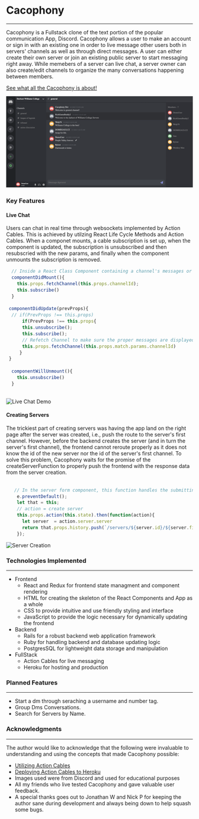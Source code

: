 # Cacophony

-----

Cacophony is a Fullstack clone of the text portion of the popular communication App, Discord. Cacophony allows a user to make an account or sign in with an existing one in order to live message other users both in servers' channels as well as through direct messages. A user can either create their own server or join an existing public server to start messaging right away. While memebers of a server can live chat, a server owner can also create/edit channels to organize the many conversations happening between members. 

[See what all the Cacophony is about!](https://cacophony-1.herokuapp.com/#/)

![Splash](https://github.com/CodyDegraffeNiles/Cacophony/blob/main/app/assets/images/readme_splash.png)

### Key Features

#### Live Chat

Users can chat in real time through websockets implemented by Action Cables. This is achieved by utilzing React Life Cycle Methods and Action Cables. When a componet mounts, a cable subscription is set up, when the component is updated, the subscription is unsubscribed and then resubscried with the new params, and finally when the component unmounts the subscription is removed.

```JavaScript
  // Inside a React Class Component containing a channel's messages or dms
  componentDidMount(){
    this.props.fetchChannel(this.props.channelId);
    this.subscribe()
  }
  
 componentDidUpdate(prevProps){
  // if(PrevProps !== this.props)
      if(PrevProps !== this.props{
      this.unsubscribe();
      this.subscribe();
      // Refetch Channel to make sure the proper messages are displayed
      this.props.fetchChannel(this.props.match.params.channelId)
     }
 }
 
  componentWillUnmount(){
    this.unsubscribe()
  }
  
```
![Live Chat Demo](https://media.giphy.com/media/V6DyDC42BUjarnCtEd/giphy.gif)

#### Creating Servers

The trickiest part of creating servers was having the app land on the right page after the server was created, i.e., push the route to the server's first channel. However, before the backend creates the server (and in turn the server's first channel), the frontend cannot reroute properly as it does not know the id of the new server nor the id of the server's first channel. To solve this problem, Cacophony waits for the promise of the createServerFunction to properly push the frontend with the response data from the server creation.


``` JavaScript

   // In the server form component, this function handles the submitting of server creation form
    e.preventDefault();
    let that = this;
    // action = create server
    this.props.action(this.state).then(function(action){
      let server  = action.server.server
      return that.props.history.push(`/servers/${server.id}/${server.firstChannelId}`);
    });

```

![Server Creation](https://media.giphy.com/media/PdpmA5takWDnUFNW3c/giphy.gif)
### Technologies Implemented
---- 

* Frontend
    * React and Redux for frontend state managment and component rendering
    * HTML for creating the skeleton of the React Components and App as a whole
    * CSS to provide intuitive and use friendly styling and interface
    * JavaScript to provide the logic necessary for dynamically updating the frontend
* Backend 
    * Rails for a robust backend web application framework
    * Ruby for handling backend and database updating logic 
    * PostgresSQL for lightweight data storage and manipulation
* FullStack
    * Action Cables for live messaging
    * Heroku for hosting and production

### Planned Features
----
* Start a dm through seraching a username and number tag.
* Group Dms Conversations.
* Search for Servers by Name.

### Acknowledgments
----
The author would like to acknowledge that the following were invaluable to understanding and using the concepts that made Cacophony possible:

* [Utilizing Action Cables](https://javascript.plainenglish.io/building-a-simple-live-chat-in-react-with-action-cable-8c2abf7a25b5)
* [Deploying Action Cables to Heroku](https://medium.com/swlh/deploying-a-rails-react-app-with-actioncable-to-heroku-cb5d42f41a2a)
* Images used were from Discord and used for educational purposes
* All my friends who live tested Cacophony and gave valuable user feedback.
* A special thanks goes out to Jonathan W and Nick P for keeping the author sane during development and always being down to help squash some bugs.
